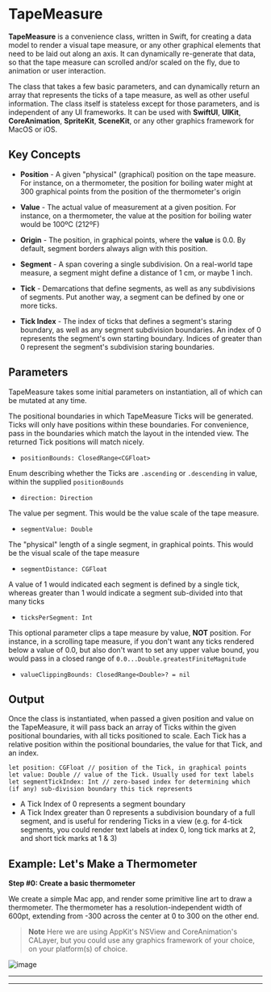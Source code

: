 # TapeMeasure

**TapeMeasure** is a convenience class, written in Swift, for creating a data model to render a visual tape measure, or any other graphical elements that need to be laid out along an axis. It can dynamically re-generate that data, so that the tape measure can scrolled and/or scaled on the fly, due to animation or user interaction. 

The class that takes a few basic parameters, and can dynamically return an array that represents the ticks of a tape measure, as well as other useful information. The class itself is stateless except for those parameters, and is independent of any UI frameworks. It can be used with **SwiftUI**, **UIKit**, **CoreAnimation**, **SpriteKit**, **SceneKit**, or any other graphics framework for MacOS or iOS.

## Key Concepts

* **Position** - A given "physical" (graphical) position on the tape measure. For instance, on a thermometer, the position for boiling water might at 300 graphical points from the position of the thermometer's origin

* **Value** - The actual value of measurement at a given position. For instance, on a thermometer, the value at the position for boiling water would be 100ºC (212ºF)

* **Origin** - The position, in graphical points, where the **value** is 0.0. By default, segment borders always align with this position.

* **Segment** - A span covering a single subdivision. On a real-world tape measure, a segment might define a distance of 1 cm, or maybe 1 inch.

* **Tick** - Demarcations that define segments, as well as any subdivisions of segments. Put another way, a segment can be defined by one or more ticks.

* **Tick Index** - The index of ticks that defines a segment's staring boundary, as well as any segment subdivision boundaries. An index of 0 represents the segment's own starting boundary. Indices of greater than 0 represent the segment's subdivision staring boundaries.

## Parameters

TapeMeasure takes some initial parameters on instantiation, all of which can be mutated at any time.

The positional boundaries in which TapeMeasure Ticks will be generated. Ticks will only have positions within these boundaries. For convenience, pass in the boundaries which match the layout in the intended view. The returned Tick positions will match nicely.
* `positionBounds: ClosedRange<CGFloat>`

Enum describing whether the Ticks are `.ascending` or `.descending` in value, within the supplied `positionBounds`
* `direction: Direction`

The value per segment. This would be the value scale of the tape measure.
* `segmentValue: Double`

The "physical" length of a single segment, in graphical points. This would be the visual scale of the tape measure
* `segmentDistance: CGFloat`

A value of 1 would indicated each segment is defined by a single tick, whereas greater than 1 would indicate a segment sub-divided into that many ticks
* `ticksPerSegment: Int`

This optional parameter clips a tape measure by value, **NOT** position. For instance, in a scrolling tape measure, if you don't want any ticks rendered below a value of 0.0, but also don't want to set any upper value bound, you would pass in a closed range of `0.0...Double.greatestFiniteMagnitude`
* `valueClippingBounds: ClosedRange<Double>? = nil`

## Output

Once the class is instantiated, when passed a given position and value on the TapeMeasure, it will pass back an array of Ticks within the given positional boundaries, with all ticks positioned to scale. Each Tick has a relative position within the positional boundaries, the value for that Tick, and an index.

```
let position: CGFloat // position of the Tick, in graphical points
let value: Double // value of the Tick. Usually used for text labels
let segmentTickIndex: Int // zero-based index for determining which (if any) sub-division boundary this tick represents
```

 - A Tick Index of 0 represents a segment boundary
 - A Tick Index greater than 0 represents a subdivision boundary of a full segment, and is useful for rendering Ticks in a view
      (e.g. for 4-tick segments, you could render text labels at index 0, long tick marks at 2, and short tick marks at 1 & 3)
      
## Example: Let's Make a Thermometer

**Step #0: Create a basic thermometer**

We create a simple Mac app, and render some primitive line art to draw a thermometer. The thermometer has a resolution-independent width of 600pt, extending from -300 across the center at 0 to 300 on the other end.

> **Note**
> Here we are using AppKit's NSView and CoreAnimation's CALayer, but you could use any graphics framework of your choice, on your platform(s) of choice.

![image](/images/tape_measure_1.png)

---



---
